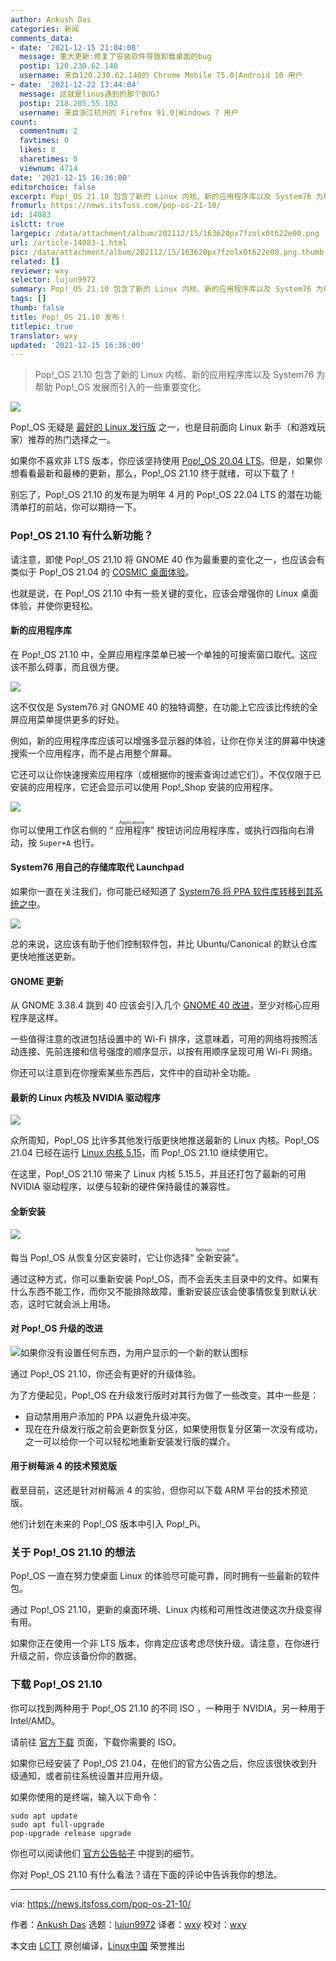 ```yaml
---
author: Ankush Das
categories: 新闻
comments_data:
- date: '2021-12-15 21:04:08'
  message: 重大更新:修复了安装软件导致卸载桌面的bug
  postip: 120.230.62.140
  username: 来自120.230.62.140的 Chrome Mobile 75.0|Android 10 用户
- date: '2021-12-22 13:44:04'
  message: 这就是linus遇到的那个BUG?
  postip: 218.205.55.102
  username: 来自浙江杭州的 Firefox 91.0|Windows 7 用户
count:
  commentnum: 2
  favtimes: 0
  likes: 0
  sharetimes: 0
  viewnum: 4714
date: '2021-12-15 16:36:00'
editorchoice: false
excerpt: Pop!_OS 21.10 包含了新的 Linux 内核、新的应用程序库以及 System76 为帮助 Pop!_OS 发展而引入的一些重要变化。
fromurl: https://news.itsfoss.com/pop-os-21-10/
id: 14083
islctt: true
largepic: /data/attachment/album/202112/15/163620px7fzolx0t622e00.png
url: /article-14083-1.html
pic: /data/attachment/album/202112/15/163620px7fzolx0t622e00.png.thumb.jpg
related: []
reviewer: wxy
selector: lujun9972
summary: Pop!_OS 21.10 包含了新的 Linux 内核、新的应用程序库以及 System76 为帮助 Pop!_OS 发展而引入的一些重要变化。
tags: []
thumb: false
title: Pop!_OS 21.10 发布！
titlepic: true
translator: wxy
updated: '2021-12-15 16:36:00'
---
```



> 
> Pop!\_OS 21.10 包含了新的 Linux 内核、新的应用程序库以及 System76 为帮助 Pop!\_OS 发展而引入的一些重要变化。
> 
> 
> 


![](/data/attachment/album/202112/15/163620px7fzolx0t622e00.png)


Pop!\_OS 无疑是 [最好的 Linux 发行版](https://itsfoss.com/best-linux-distributions/) 之一，也是目前面向 Linux 新手（和游戏玩家）推荐的热门选择之一。


如果你不喜欢非 LTS 版本，你应该坚持使用 [Pop!\_OS 20.04 LTS](https://itsfoss.com/pop-os-20-04-review/)。但是，如果你想看看最新和最棒的更新，那么，Pop!\_OS 21.10 终于就绪，可以下载了！


别忘了，Pop!\_OS 21.10 的发布是为明年 4 月的 Pop!\_OS 22.04 LTS 的潜在功能清单打的前站，你可以期待一下。


### Pop!\_OS 21.10 有什么新功能？


请注意，即使 Pop!\_OS 21.10 将 GNOME 40 作为最重要的变化之一，也应该会有类似于 Pop!\_OS 21.04 的 [COSMIC 桌面体验](https://news.itsfoss.com/pop-os-21-04-beta-release/)。


也就是说，在 Pop!\_OS 21.10 中有一些关键的变化，应该会增强你的 Linux 桌面体验，并使你更轻松。


#### 新的应用程序库


在 Pop!\_OS 21.10 中，全屏应用程序菜单已被一个单独的可搜索窗口取代。这应该不那么碍事，而且很方便。


![](/data/attachment/album/202112/15/163622xzroiuz4duuds1zq.png)


这不仅仅是 System76 对 GNOME 40 的独特调整，在功能上它应该比传统的全屏应用菜单提供更多的好处。


例如，新的应用程序库应该可以增强多显示器的体验，让你在你关注的屏幕中快速搜索一个应用程序，而不是占用整个屏幕。






它还可以让你快速搜索应用程序（或根据你的搜索查询过滤它们）。不仅仅限于已安装的应用程序，它还会显示可以使用 Pop!\_Shop 安装的应用程序。


![](/data/attachment/album/202112/15/163623t54n4yy4py4bwztu.png)


你可以使用工作区右侧的 “<ruby> 应用程序 <rt>  Applications </rt></ruby>” 按钮访问应用程序库，或执行四指向右滑动，按 `Super+A` 也行。


#### System76 用自己的存储库取代 Launchpad


如果你一直在关注我们，你可能已经知道了 [System76 将 PPA 软件库转移到其系统之中](https://news.itsfoss.com/pop-os-ppa-repo-move/)。


![](/data/attachment/album/202112/15/163624vxlz77xzk8u3e7k8.png)


总的来说，这应该有助于他们控制软件包，并比 Ubuntu/Canonical 的默认仓库更快地推送更新。


#### GNOME 更新


从 GNOME 3.38.4 跳到 40 应该会引入几个 [GNOME 40 改进](https://news.itsfoss.com/gnome-40-release/)，至少对核心应用程序是这样。


一些值得注意的改进包括设置中的 Wi-Fi 排序，这意味着，可用的网络将按照活动连接、先前连接和信号强度的顺序显示，以按有用顺序呈现可用 Wi-Fi 网络。


你还可以注意到在你搜索某些东西后，文件中的自动补全功能。


#### 最新的 Linux 内核及 NVIDIA 驱动程序


![](/data/attachment/album/202112/15/163624fmwqtb0nk7m00kmg.png)


众所周知，Pop!\_OS 比许多其他发行版更快地推送最新的 Linux 内核。Pop!\_OS 21.04 已经在运行 [Linux 内核 5.15](https://news.itsfoss.com/linux-kernel-5-15-release/)，而 Pop!\_OS 21.10 继续使用它。


在这里，Pop!\_OS 21.10 带来了 Linux 内核 5.15.5，并且还打包了最新的可用 NVIDIA 驱动程序，以便与较新的硬件保持最佳的兼容性。


#### 全新安装


![](/data/attachment/album/202112/15/163625ws89tt8toshost9o.png)


每当 Pop!\_OS 从恢复分区安装时，它让你选择“<ruby> 全新安装 <rt>  Refresh Install </rt></ruby>”。


通过这种方式，你可以重新安装 Pop!\_OS，而不会丢失主目录中的文件。如果有什么东西不能工作，而你又不能排除故障，重新安装应该会使事情恢复到默认状态，这时它就会派上用场。


#### 对 Pop!\_OS 升级的改进


![如果你没有设置任何东西，为用户显示的一个新的默认图标](/data/attachment/album/202112/15/163626moeogrorloo3gt99.png)


通过 Pop!\_OS 21.10，你还会有更好的升级体验。


为了方便起见，Pop!\_OS 在升级发行版时对其行为做了一些改变。其中一些是：


* 自动禁用用户添加的 PPA 以避免升级冲突。
* 现在在升级发行版之前会更新恢复分区，如果使用恢复分区第一次没有成功，之一可以给你一个可以轻松地重新安装发行版的媒介。


#### 用于树莓派 4 的技术预览版


截至目前，这还是针对树莓派 4 的实验，但你可以下载 ARM 平台的技术预览版。


他们计划在未来的 Pop!\_OS 版本中引入 Pop!\_Pi。


### 关于 Pop!\_OS 21.10 的想法


Pop!\_OS 一直在努力使桌面 Linux 的体验尽可能可靠，同时拥有一些最新的软件包。


通过 Pop!\_OS 21.10，更新的桌面环境、Linux 内核和可用性改进使这次升级变得有用。


如果你正在使用一个非 LTS 版本，你肯定应该考虑尽快升级。请注意，在你进行升级之前，你应该备份你的数据。


### 下载 Pop!\_OS 21.10


你可以找到两种用于 Pop!\_OS 21.10 的不同 ISO ，一种用于 NVIDIA，另一种用于 Intel/AMD。


请前往 [官方下载](https://pop.system76.com) 页面，下载你需要的 ISO。


如果你已经安装了 Pop!\_OS 21.04，在他们的官方公告之后，你应该很快收到升级通知，或者前往系统设置并应用升级。


如果你使用的是终端，输入以下命令：



```
sudo apt update
sudo apt full-upgrade
pop-upgrade release upgrade

```

你也可以阅读他们 [官方公告帖子](https://blog.system76.com/post/670564272872488960/popos-2110-has-landed) 中提到的细节。


你对 Pop!\_OS 21.10 有什么看法？请在下面的评论中告诉我你的想法。




---


via: <https://news.itsfoss.com/pop-os-21-10/>


作者：[Ankush Das](https://news.itsfoss.com/author/ankush/) 选题：[lujun9972](https://github.com/lujun9972) 译者：[wxy](https://github.com/wxy) 校对：[wxy](https://github.com/wxy)


本文由 [LCTT](https://github.com/LCTT/TranslateProject) 原创编译，[Linux中国](https://linux.cn/) 荣誉推出